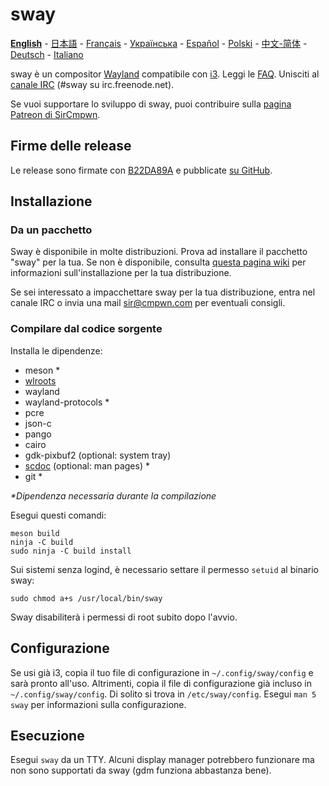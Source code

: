 # sway

[**English**](https://github.com/swaywm/sway/blob/master/README.md#sway--) - [日本語](https://github.com/swaywm/sway/blob/master/README.ja.md#sway--) - [Français](https://github.com/swaywm/sway/blob/master/README.fr.md#sway--) - [Українська](https://github.com/swaywm/sway/blob/master/README.uk.md#sway--) - [Español](https://github.com/swaywm/sway/blob/master/README.es.md#sway--) - [Polski](https://github.com/swaywm/sway/blob/master/README.pl.md#sway--) - [中文-简体](https://github.com/swaywm/sway/blob/master/README.zh-CN.md#sway--) - [Deutsch](https://github.com/swaywm/sway/blob/master/README.de.md#sway--) - [Italiano](https://github.com/swaywm/sway/blob/master/README.it.md#sway--)

sway è un compositor [Wayland](http://wayland.freedesktop.org/) compatibile con [i3](https://i3wm.org/).
Leggi le [FAQ](https://github.com/swaywm/sway/wiki). Unisciti al [canale
IRC](http://webchat.freenode.net/?channels=sway&uio=d4) (#sway su
irc.freenode.net).

Se vuoi supportare lo sviluppo di sway, puoi contribuire sulla [pagina Patreon di SirCmpwn](https://patreon.com/sircmpwn).

## Firme delle release

Le release sono firmate con [B22DA89A](http://pgp.mit.edu/pks/lookup?op=vindex&search=0x52CB6609B22DA89A)
e pubblicate [su GitHub](https://github.com/swaywm/sway/releases).

## Installazione

### Da un pacchetto

Sway è disponibile in molte distribuzioni. Prova ad installare il pacchetto "sway" per la tua. Se non è disponibile, consulta [questa pagina wiki](https://github.com/swaywm/sway/wiki/Unsupported-packages)
per informazioni sull'installazione per la tua distribuzione.

Se sei interessato a impacchettare sway per la tua distribuzione, entra nel canale IRC o invia una mail sir@cmpwn.com per eventuali consigli.

### Compilare dal codice sorgente

Installa le dipendenze:

* meson \*
* [wlroots](https://github.com/swaywm/wlroots)
* wayland
* wayland-protocols \*
* pcre
* json-c
* pango
* cairo
* gdk-pixbuf2 (optional: system tray)
* [scdoc](https://git.sr.ht/~sircmpwn/scdoc) (optional: man pages) \*
* git \*

_\*Dipendenza necessaria durante la compilazione_

Esegui questi comandi:

    meson build
    ninja -C build
    sudo ninja -C build install

Sui sistemi senza logind, è necessario settare il permesso `setuid` al binario sway:

    sudo chmod a+s /usr/local/bin/sway

Sway disabiliterà i permessi di root subito dopo l'avvio.

## Configurazione

Se usi già i3, copia il tuo file di configurazione in `~/.config/sway/config` e sarà pronto all'uso. Altrimenti, copia il file di configurazione già incluso in
`~/.config/sway/config`. Di solito si trova in `/etc/sway/config`.
Esegui `man 5 sway` per informazioni sulla configurazione.

## Esecuzione

Esegui `sway` da un TTY. Alcuni display manager potrebbero funzionare ma non sono supportati da sway (gdm funziona abbastanza bene).

